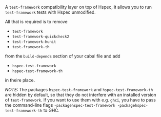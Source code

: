 A `test-framework` compatibility layer on top of Hspec, it allows you to run
`test-framework` tests with Hspec unmodified.

All that is required is to remove

 * `test-framework`
 * `test-framework-quickcheck2`
 * `test-framework-hunit`
 * `test-framework-th`

from the `build-depends` section of your cabal file and add

 * `hspec-test-framework`
 * `hspec-test-framework-th`

in theire place.

*NOTE:* The packages `hspec-test-framework` and `hspec-test-framework-th` are
hidden by default, so that they do not interfere with an installed version of
`test-framework`.  If you want to use them with e.g. `ghci`, you have to pass
the command-line flags
`-packagehspec-test-framework -packagehspec-test-framework-th`
to GHC.
